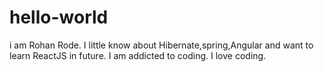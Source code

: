 # hello-world
i am Rohan Rode. 
I little know about Hibernate,spring,Angular and want to learn ReactJS in future. 
I am addicted to coding. I love coding. 
